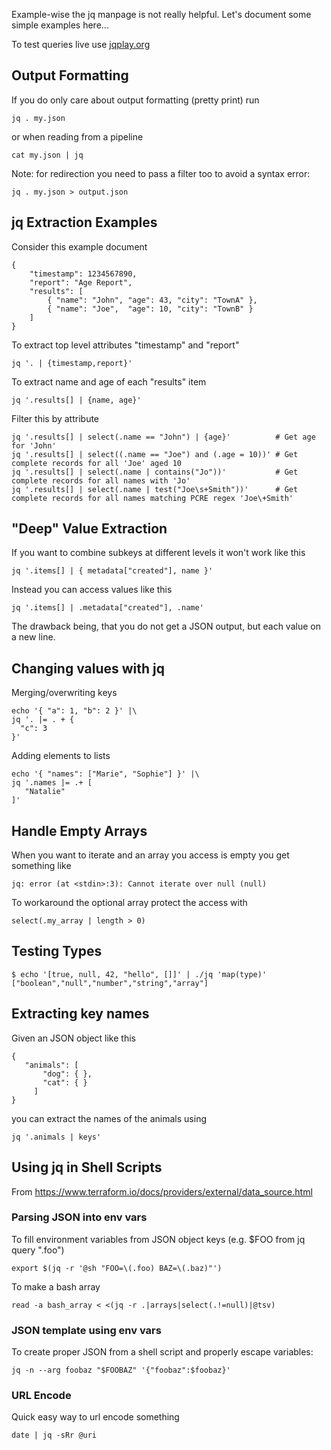 Example-wise the jq manpage is not really helpful. Let's document some simple examples here...

To test queries live use [jqplay.org](https://jqplay.org/)

## Output Formatting

If you do only care about output formatting (pretty print) run

    jq . my.json

or when reading from a pipeline

    cat my.json | jq

Note: for redirection you need to pass a filter too to avoid a syntax error:

    jq . my.json > output.json

## jq Extraction Examples

Consider this example document

    {
        "timestamp": 1234567890,
        "report": "Age Report",
        "results": [
            { "name": "John", "age": 43, "city": "TownA" },
            { "name": "Joe",  "age": 10, "city": "TownB" }
        ]
    }

To extract top level attributes "timestamp" and "report"

    jq '. | {timestamp,report}'

To extract name and age of each "results" item

    jq '.results[] | {name, age}'

Filter this by attribute

    jq '.results[] | select(.name == "John") | {age}'          # Get age for 'John'
    jq '.results[] | select((.name == "Joe") and (.age = 10))' # Get complete records for all 'Joe' aged 10
    jq '.results[] | select(.name | contains("Jo"))'           # Get complete records for all names with 'Jo'
    jq '.results[] | select(.name | test("Joe\s+Smith"))'      # Get complete records for all names matching PCRE regex 'Joe\+Smith'
    
## "Deep" Value Extraction

If you want to combine subkeys at different levels it won't work like this

    jq '.items[] | { metadata["created"], name }'

Instead you can access values like this

    jq '.items[] | .metadata["created"], .name'

The drawback being, that you do not get a JSON output, but each value on a new line.

## Changing values with jq

Merging/overwriting keys

    echo '{ "a": 1, "b": 2 }' |\
    jq '. |= . + {
      "c": 3
    }'

Adding elements to lists

    echo '{ "names": ["Marie", "Sophie"] }' |\
    jq '.names |= .+ [
       "Natalie"
    ]'   

## Handle Empty Arrays

When you want to iterate and an array you access is empty you get something like

    jq: error (at <stdin>:3): Cannot iterate over null (null)

To workaround the optional array protect the access with

    select(.my_array | length > 0)
    
## Testing Types

    $ echo '[true, null, 42, "hello", []]' | ./jq 'map(type)'
    ["boolean","null","number","string","array"]
    
## Extracting key names

Given an JSON object like this

    {
       "animals": [
           "dog": { },
           "cat": { }
         ]
    }

you can extract the names of the animals using

    jq '.animals | keys'   

## Using jq in Shell Scripts

From https://www.terraform.io/docs/providers/external/data_source.html

### Parsing JSON into env vars

To fill environment variables from JSON object keys (e.g. $FOO from jq query ".foo")

    export $(jq -r '@sh "FOO=\(.foo) BAZ=\(.baz)"')

To make a bash array
 
    read -a bash_array < <(jq -r .|arrays|select(.!=null)|@tsv)
    
### JSON template using env vars

To create proper JSON from a shell script and properly escape variables:

    jq -n --arg foobaz "$FOOBAZ" '{"foobaz":$foobaz}'

### URL Encode
Quick easy way to url encode something
 
    date | jq -sRr @uri
